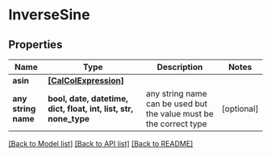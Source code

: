 # InverseSine


## Properties
Name | Type | Description | Notes
------------ | ------------- | ------------- | -------------
**asin** | [**[CalColExpression]**](CalColExpression.md) |  | 
**any string name** | **bool, date, datetime, dict, float, int, list, str, none_type** | any string name can be used but the value must be the correct type | [optional]

[[Back to Model list]](../README.md#documentation-for-models) [[Back to API list]](../README.md#documentation-for-api-endpoints) [[Back to README]](../README.md)


